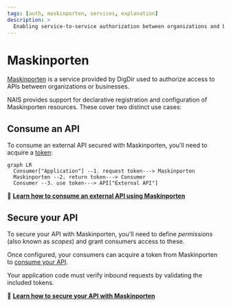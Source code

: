 ```yaml
---
tags: [auth, maskinporten, services, explanation]
description: >
  Enabling service-to-service authorization between organizations and businesses using Maskinporten.
---
```


# Maskinporten

[Maskinporten](https://docs.digdir.no/maskinporten_overordnet.html) is a service provided by DigDir used to authorize access to APIs between organizations or businesses.

NAIS provides support for declarative registration and configuration of Maskinporten resources.
These cover two distinct use cases:

## Consume an API

To consume an external API secured with Maskinporten, you'll need to acquire a [token](../explanations/README.md#tokens):

```mermaid
graph LR
  Consumer["Application"] --1. request token---> Maskinporten
  Maskinporten --2. return token---> Consumer
  Consumer --3. use token---> API["External API"]
```

:dart: [**Learn how to consume an external API using Maskinporten**](how-to/consume.md)

## Secure your API

To secure your API with Maskinporten, you'll need to define _permissions_ (also known as _scopes_) and grant consumers access to these.

Once configured, your consumers can acquire a token from Maskinporten to [consume your API](#consume-an-api).

Your application code must verify inbound requests by validating the included tokens.

:dart: [**Learn how to secure your API with Maskinporten**](how-to/secure.md)

